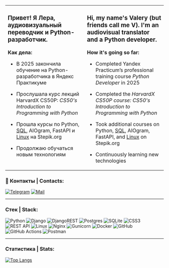 <table>
  <tr>
    <td width="50%" valign="top">

<h3>Привет! Я Лера,
  аудиовизуальный переводчик и Python-разработчик.</h3>

**Как дела:**
- В 2025 закончила обучение на Python-разработчика в Яндекс Практикуме  
- Прослушала курс лекций HarvardX CS50P: *CS50's Introduction to Programming with Python*
- Прошла курсы по Python, [SQL](https://stepik.org/cert/2921969), AIOgram, FastAPI и [Linux](https://stepik.org/cert/2934670) на Stepik.org  
- Продолжаю обучаться новым технологиям

    </td>
    <td width="50%" valign="top">

<h3>Hi, my name's Valery (but friends call me V).
  I'm an audiovisual translator and a Python developer.</h3>

**How it's going so far:**
- Completed Yandex Practicum’s professional training course *Python Developer* in 2025  
- Completed the *HarvardX CS50P course: CS50's Introduction to Programming with Python*
- Took additional courses on Python, [SQL](https://stepik.org/cert/2921969?lang=en), AIOgram, FastAPI, and [Linux](https://stepik.org/cert/2934670?lang=en) on Stepik.org
- Continuously learning new technologies

    </td>
  </tr>
</table>

### :calling: Контакты | Contacts:

[![Telegram](https://img.shields.io/badge/Telegram-blue?style=flat&logo=telegram&logoColor=white&logoSize=auto&labelColor=014f86&color=014f86
)](https://t.me/vr2306) [![Mail](https://img.shields.io/badge/Gmail-blue?style=flat&logo=gmail&logoColor=white&logoSize=auto&labelColor=b7094c&color=b7094c)](mailto:valery0623@gmail.com)

---

### Cтек | Stack:
![Python](https://img.shields.io/badge/python-3670A0?style=for-the-badge&logo=python&logoColor=ffdd54)
![Django](https://img.shields.io/badge/django-%23092E20.svg?style=for-the-badge&logo=django&logoColor=white)
![DjangoREST](https://img.shields.io/badge/DJANGO-REST-ff1709?style=for-the-badge&logo=django&logoColor=white&color=ff1709&labelColor=gray)
![Postgres](https://img.shields.io/badge/postgres-%23316192.svg?style=for-the-badge&logo=postgresql&logoColor=white)
![SQLite](https://img.shields.io/badge/sqlite-%2307405e.svg?style=for-the-badge&logo=sqlite&logoColor=white)
![CSS3](https://img.shields.io/badge/css3-%231572B6.svg?style=for-the-badge&logo=css3&logoColor=white)
![REST API](https://img.shields.io/badge/REST%20API-%23266999.svg?style=for-the-badge)
![Linux](https://img.shields.io/badge/Linux-FCC624?style=for-the-badge&logo=linux&logoColor=black)
![Nginx](https://img.shields.io/badge/nginx-%23009639.svg?style=for-the-badge&logo=nginx&logoColor=white)
![Gunicorn](https://img.shields.io/badge/gunicorn-%298729.svg?style=for-the-badge&logo=gunicorn&logoColor=white)
![Docker](https://img.shields.io/badge/docker-%230db7ed.svg?style=for-the-badge&logo=docker&logoColor=white)
![GitHub](https://img.shields.io/badge/github-%23121011.svg?style=for-the-badge&logo=github&logoColor=white)
![GitHub Actions](https://img.shields.io/badge/github%20actions-%232671E5.svg?style=for-the-badge&logo=githubactions&logoColor=white)
![Postman](https://img.shields.io/badge/Postman-FF6C37?style=for-the-badge&logo=postman&logoColor=white)

---

### Cтатистика | Stats:

[![Top Langs](https://github-readme-stats.vercel.app/api/top-langs/?username=ValeryRabchenyuk&layout=compact)](https://github.com/anuraghazra/github-readme-stats)

